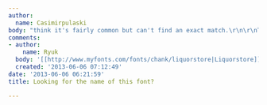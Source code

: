 ```yaml
---
author:
  name: Casimirpulaski
body: "think it's fairly common but can't find an exact match.\r\n\r\nThanks!"
comments:
- author:
    name: Ryuk
  body: '[[http://www.myfonts.com/fonts/chank/liquorstore|Liquorstore]]'
  created: '2013-06-06 07:12:49'
date: '2013-06-06 06:21:59'
title: Looking for the name of this font?

---
```

